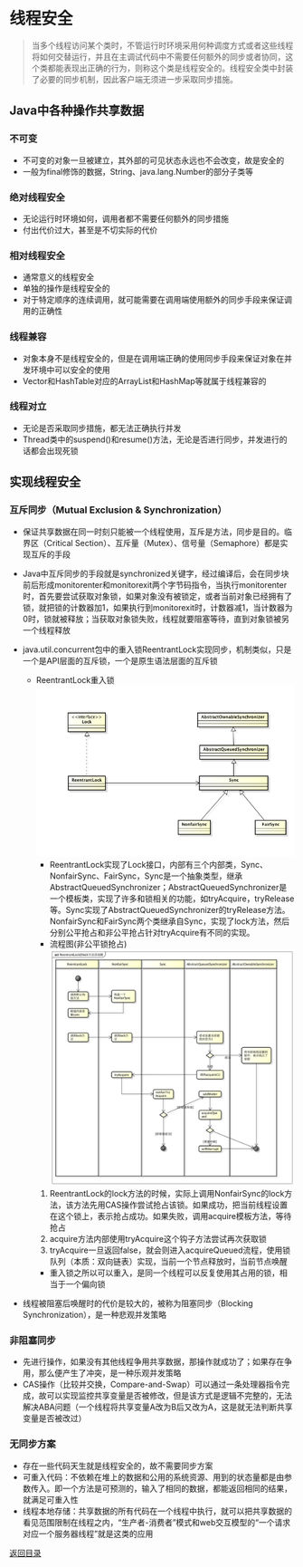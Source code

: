 # 线程安全
>当多个线程访问某个类时，不管运行时环境采用何种调度方式或者这些线程将如何交替运行，并且在主调试代码中不需要任何额外的同步或者协同，这个类都能表现出正确的行为，则称这个类是线程安全的。线程安全类中封装了必要的同步机制，因此客户端无须进一步采取同步措施。

## Java中各种操作共享数据
### 不可变
* 不可变的对象一旦被建立，其外部的可见状态永远也不会改变，故是安全的
* 一般为final修饰的数据，String、java.lang.Number的部分子类等

### 绝对线程安全
* 无论运行时环境如何，调用者都不需要任何额外的同步措施
* 付出代价过大，甚至是不切实际的代价

### 相对线程安全
* 通常意义的线程安全
* 单独的操作是线程安全的
* 对于特定顺序的连续调用，就可能需要在调用端使用额外的同步手段来保证调用的正确性

### 线程兼容
* 对象本身不是线程安全的，但是在调用端正确的使用同步手段来保证对象在并发环境中可以安全的使用
* Vector和HashTable对应的ArrayList和HashMap等就属于线程兼容的

### 线程对立
* 无论是否采取同步措施，都无法正确执行并发
* Thread类中的suspend()和resume()方法，无论是否进行同步，并发进行的话都会出现死锁

## 实现线程安全
### 互斥同步（Mutual Exclusion & Synchronization）
* 保证共享数据在同一时刻只能被一个线程使用，互斥是方法，同步是目的。临界区（Critical Section）、互斥量（Mutex）、信号量（Semaphore）都是实现互斥的手段
* Java中互斥同步的手段就是synchronized关键字，经过编译后，会在同步块前后形成monitorenter和monitorexit两个字节码指令，当执行monitorenter时，首先要尝试获取对象锁，如果对象没有被锁定，或者当前对象已经拥有了锁，就把锁的计数器加1，如果执行到monitorexit时，计数器减1，当计数器为0时，锁就被释放；当获取对象锁失败，线程就要阻塞等待，直到对象锁被另一个线程释放
* java.util.concurrent包中的重入锁ReentrantLock实现同步，机制类似，只是一个是API层面的互斥锁，一个是原生语法层面的互斥锁
    * ReentrantLock重入锁
![](./img/level.png)
        * ReentrantLock实现了Lock接口，内部有三个内部类，Sync、NonfairSync、FairSync，Sync是一个抽象类型，继承AbstractQueuedSynchronizer；AbstractQueuedSynchronizer是一个模板类，实现了许多和锁相关的功能，如tryAcquire，tryRelease等。Sync实现了AbstractQueuedSynchronizer的tryRelease方法。NonfairSync和FairSync两个类继承自Sync，实现了lock方法，然后分别公平抢占和非公平抢占针对tryAcquire有不同的实现。
        * 流程图(非公平锁抢占)
![](./img/reentrantlock.png)
        1. ReentrantLock的lock方法的时候，实际上调用NonfairSync的lock方法，该方法先用CAS操作尝试抢占该锁。如果成功，把当前线程设置在这个锁上，表示抢占成功。如果失败，调用acquire模板方法，等待抢占
        2. acquire方法内部使用tryAcquire这个钩子方法尝试再次获取锁
        3. tryAcquire一旦返回false，就会则进入acquireQueued流程，使用锁队列（本质：双向链表）实现，当前一个节点释放时，当前节点唤醒
        * 重入锁之所以可以重入，是同一个线程可以反复使用其占用的锁，相当于一个偏向锁

* 线程被阻塞后唤醒时的代价是较大的，被称为阻塞同步（Blocking Synchronization），是一种悲观并发策略
### 非阻塞同步
* 先进行操作，如果没有其他线程争用共享数据，那操作就成功了；如果存在争用，那么便产生了冲突，是一种乐观并发策略
* CAS操作（比较并交换，Compare-and-Swap）可以通过一条处理器指令完成，故可以实现监控共享变量是否被修改，但是该方式是逻辑不完整的，无法解决ABA问题（一个线程将共享变量A改为B后又改为A，这是就无法判断共享变量是否被改过）
### 无同步方案
* 存在一些代码天生就是线程安全的，故不需要同步方案
* 可重入代码：不依赖在堆上的数据和公用的系统资源、用到的状态量都是由参数传入。即一个方法是可预测的，输入了相同的数据，都能返回相同的结果，就满足可重入性
* 线程本地存储：共享数据的所有代码在一个线程中执行，就可以把共享数据的看见范围限制在线程之内，“生产者-消费者”模式和web交互模型的“一个请求对应一个服务器线程”就是这类的应用

[返回目录](../CONTENTS.md)